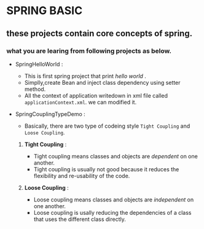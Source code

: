 # SPRING BASIC

## these projects contain core concepts of spring. 

   ### what you are learing from following projects as below.
   
   - SpringHelloWorld :
  
      - This is first spring project that print *hello world* .
      - Simplly,create Bean and inject class dependency using setter method. 
      - All the context of application writedown in xml file called `applicationContext.xml`. we can modified it.

   - SpringCouplingTypeDemo :
      
     - Basically, there are two type of codeing style `Tight Coupling` and `Loose Coupling`.
     1. **Tight Coupling** :
         - Tight coupling means classes and objects are *dependent* on one another. 
         - Tight coupling is usually not good because it reduces the flexibility and re-usability of the code.
       
     2. **Loose Coupling** :
         - Loose coupling means classes and objects are *independent* on one another.
         - Loose coupling is usally reducing the dependencies of a class that uses the different class directly.
     
   